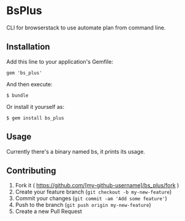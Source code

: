 # BsPlus

CLI for browserstack to use automate plan from command line.

## Installation

Add this line to your application's Gemfile:

    gem 'bs_plus'

And then execute:

    $ bundle

Or install it yourself as:

    $ gem install bs_plus

## Usage

Currently there's a binary named bs, it prints its usage.

## Contributing

1. Fork it ( https://github.com/[my-github-username]/bs_plus/fork )
2. Create your feature branch (`git checkout -b my-new-feature`)
3. Commit your changes (`git commit -am 'Add some feature'`)
4. Push to the branch (`git push origin my-new-feature`)
5. Create a new Pull Request
